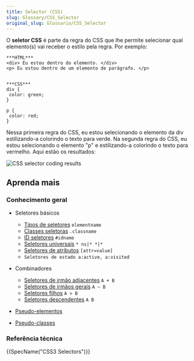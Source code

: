 ```yaml
---
title: Selector (CSS)
slug: Glossary/CSS_Selector
original_slug: Glossario/CSS_Selector
---
```

O **seletor CSS** é parte da regra do CSS que lhe permite selecionar qual elemento(s) vai receber o estilo pela regra. Por exemplo:

```
***HTML***
<div> Eu estou dentro do elemento. </div>
<p> Eu estou dentro de um elemento de parágrafo. </p>


***CSS***
div {
 color: green;
}

p {
 color: red;
}
```

Nessa primeira regra do CSS, eu estou selecionando o elemento da div estilizando-a colorindo o texto para verde. Na segunda regra do CSS, eu estou selecionando o elemento "p" e estilizando-a colorindo o texto para vermelho. Aqui estão os resultados:

![CSS selector coding results](https://mdn.mozillademos.org/files/13941/cssSelectorMDNGlossary.jpg)

## Aprenda mais

### Conhecimento geral

- Seletores básicos

  - [Tipos de seletores](/pt-BR/docs/Web/CSS/Type_selectors) `elementname`
  - [Classes seletoras](/pt-BR/docs/Web/CSS/Class_selectors) `.classname`
  - [ID seletores](/pt-BR/docs/Web/CSS/ID_selectors) `#idname`
  - [Seletores universais](/pt-BR/docs/Web/CSS/Universal_selectors) `* ns|* *|*`
  - [Seletores de atributos](/pt-BR/docs/Web/CSS/Attribute_selectors) `[attr=value]`
  - `Seletores de estado a:active, a:visited`

- Combinadores

  - [Seletores de irmão adjacentes](/pt-BR/docs/Web/CSS/Adjacent_sibling_selectors) `A + B`
  - [Seletores de irmãos gerais](/pt-BR/docs/Web/CSS/General_sibling_selectors) `A ~ B`
  - [Seletores filhos](/pt-BR/docs/Web/CSS/Child_selectors) `A > B`
  - [Seletores descendentes](/pt-BR/docs/Web/CSS/Descendant_selectors) `A B`

- [Pseudo-elementos](/pt-BR/docs/Web/CSS/Pseudo-elements)
- [Pseudo-classes](/pt-BR/docs/Web/CSS/Pseudo-classes)

### Referência técnica

{{SpecName("CSS3 Selectors")}}
